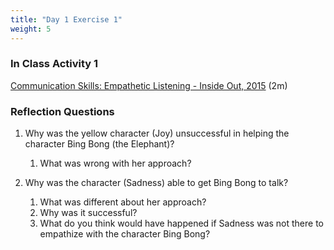 ```yaml
---
title: "Day 1 Exercise 1"
weight: 5
---
```


### In Class Activity 1
[Communication Skills: Empathetic Listening - Inside Out, 2015](https://www.youtube.com/watch?v=t685WM5R6aM) (2m)

### Reflection Questions

1. Why was the yellow character (Joy) unsuccessful in helping the character Bing Bong (the Elephant)? 
   1. What was wrong with her approach? 

2. Why was the character (Sadness) able to get Bing Bong to talk? 
   1. What was different about her approach? 
   2. Why was it successful? 
   3. What do you think would have happened if Sadness was not there to empathize with the character Bing Bong?

